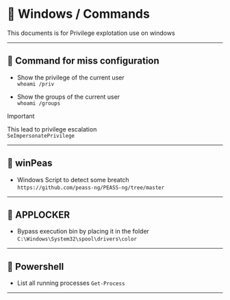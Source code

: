 # 🚤  Windows / Commands

This documents is for Privilege explotation use on windows

---

## 🦑 Command for miss configuration

- Show the privilege of the current user\
`whoami /priv`

- Show the groups of the current user\
`whoami /groups`

> [!IMPORTANT]
> This lead to privilege escalation\
> `SeImpersonatePrivilege`

---

## 🫛 winPeas

- Windows Script to detect some breatch\
`https://github.com/peass-ng/PEASS-ng/tree/master`

---

## 🎨 APPLOCKER

- Bypass execution bin by placing it in the folder\
`C:\Windows\System32\spool\drivers\color`

---

## 🎣 Powershell

- List all running processes
`Get-Process`

---
